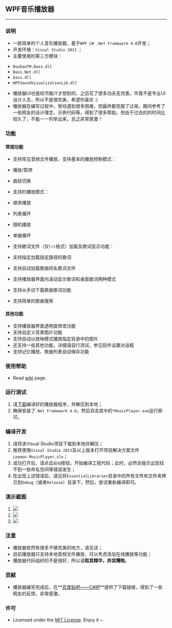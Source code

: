 ## WPF音乐播放器
--------------------------
### 说明
* 一款简单的个人音乐播放器，基于`WPF C# .Net Framework 4.0`开发；
* 开发环境：`Visual Studio 2013` ；
* 主要使用的第三方模块：
 - `DoubanFM.Bass.dll`
 - `Bass.Net.dll`
 - `bass.dll`
 - `WPFSoundVisualizationLib.dll`
* 播放器UI也是绞尽脑汁才想到的，之后花了很多功夫去完善。毕竟不是专业UI设计人员，所以不是很完美，希望你喜欢 :)
* 播放器在编写过程中，曾经遇到很多困难，但最终都克服了过来。期间参考了一些网友的设计理念，示例代码等，得到了很多帮助。但由于过去的的时间比较久了，不能一一列举出来，总之非常感激！

### 功能
#### 常规功能
- 支持常见音频文件播放，支持基本的播放控制模式：
 - 播放/暂停
 - 曲目切换
 
- 支持的播放模式：
 - 顺序播放
 - 列表循环
 - 随机播放
 - 单曲循环
 
- 支持歌词文件（仅`lrc`格式）加载及歌词显示功能：
 - 支持指定加载指定路径的歌词
 - 支持自动加载歌曲同名歌词文件
 - 支持播放器界面内滚动显示歌词和桌面歌词两种模式
 
- 支持从手动下载歌曲歌词功能
- 支持简单的歌曲搜索

#### 其他功能
- 支持播放器界面透明度修改功能
- 支持自定义背景图片功能
- 支持自动以放映模式播放指定目录中的图片
- 还支持一些其他功能，详细请自行测试，参见软件设置对话框
- 支持记忆播放、歌曲列表自动保存功能

### 使用帮助
- Read [wiki](https://github.com/ChrisLeeGit/wpf-music-player/wiki) page.

### 运行测试
1. 请[下载](https://github.com/ChrisLeeGit/wpf-music-player/releases)编译好的播放器程序，并解压到本地；
2. 确保安装了`.Net Framework 4.0`，然后双击其中的`*MusicPlayer.exe`运行即可。

### 编译开发
1. 请将该Visual Studio项目下载到本地并解压；
2. 推荐使用`Visual Studio 2013`及以上版本打开项目解决方案文件`Leomon.MusicPlayer.sln`；
3. 成功打开后，请点击`启动`按钮，开始编译工程代码；此时，必然会提示出现找不到一些命名空间等错误发生；
4. 在出现上述错误后，请见将`EssentialLibraries`目录中的所有文件和文件夹拷贝到`Debug`（或者`Release`）目录下，然后，尝试重新编译即可。

### 演示截图
1. ![](https://raw.githubusercontent.com/ChrisLeeGit/wpf-music-player/master/ScreenShots/1.png)
2. ![](https://raw.githubusercontent.com/ChrisLeeGit/wpf-music-player/master/ScreenShots/2.png)
3. ![](https://raw.githubusercontent.com/ChrisLeeGit/wpf-music-player/master/ScreenShots/3.png)


### 注意
- 播放器依然有很多不够完美的地方，请见谅；
- 目前播放器只支持本地音频文件播放，可以考虑添加在线播放等功能；
- 播放器代码组织的不是很好，所以请**取其精华，弃其糟粕**。

### 贡献
- 播放器编写完成后，在**[百度贴吧——C#吧](http://tieba.baidu.com/f?kw=c%23)**提供了下载链接，得到了一些网友的反馈，非常感激。

### 许可
- Licensed under the [MIT License](./LICENSE.md). Enjoy it ~